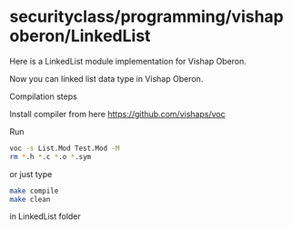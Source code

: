 # securityclass/programming/vishap oberon/LinkedList
Here is a LinkedList module implementation for Vishap Oberon.

Now you can linked list data type in Vishap Oberon.

Compilation steps

Install compiler from here  https://github.com/vishaps/voc

Run
```bash
voc -s List.Mod Test.Mod -M
rm *.h *.c *.o *.sym
```

or just type
```bash
make compile
make clean
```
in LinkedList folder